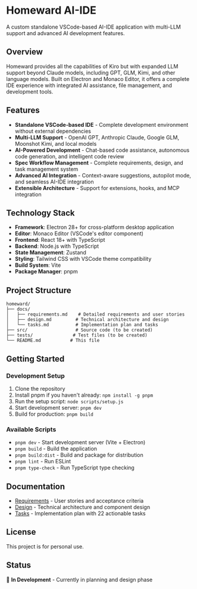 # Homeward AI-IDE

A custom standalone VSCode-based AI-IDE application with multi-LLM support and advanced AI development features.

## Overview

Homeward provides all the capabilities of Kiro but with expanded LLM support beyond Claude models, including GPT, GLM, Kimi, and other language models. Built on Electron and Monaco Editor, it offers a complete IDE experience with integrated AI assistance, file management, and development tools.

## Features

- **Standalone VSCode-based IDE** - Complete development environment without external dependencies
- **Multi-LLM Support** - OpenAI GPT, Anthropic Claude, Google GLM, Moonshot Kimi, and local models
- **AI-Powered Development** - Chat-based code assistance, autonomous code generation, and intelligent code review
- **Spec Workflow Management** - Complete requirements, design, and task management system
- **Advanced AI Integration** - Context-aware suggestions, autopilot mode, and seamless AI-IDE integration
- **Extensible Architecture** - Support for extensions, hooks, and MCP integration

## Technology Stack

- **Framework**: Electron 28+ for cross-platform desktop application
- **Editor**: Monaco Editor (VSCode's editor component)
- **Frontend**: React 18+ with TypeScript
- **Backend**: Node.js with TypeScript
- **State Management**: Zustand
- **Styling**: Tailwind CSS with VSCode theme compatibility
- **Build System**: Vite
- **Package Manager**: pnpm

## Project Structure

```
homeward/
├── docs/
│   ├── requirements.md    # Detailed requirements and user stories
│   ├── design.md         # Technical architecture and design
│   └── tasks.md          # Implementation plan and tasks
├── src/                  # Source code (to be created)
├── tests/               # Test files (to be created)
└── README.md           # This file
```

## Getting Started

### Development Setup

1. Clone the repository
2. Install pnpm if you haven't already: `npm install -g pnpm`
3. Run the setup script: `node scripts/setup.js`
4. Start development server: `pnpm dev`
5. Build for production: `pnpm build`

### Available Scripts

- `pnpm dev` - Start development server (Vite + Electron)
- `pnpm build` - Build the application
- `pnpm build:dist` - Build and package for distribution
- `pnpm lint` - Run ESLint
- `pnpm type-check` - Run TypeScript type checking

## Documentation

- [Requirements](docs/requirements.md) - User stories and acceptance criteria
- [Design](docs/design.md) - Technical architecture and component design
- [Tasks](docs/tasks.md) - Implementation plan with 22 actionable tasks

## License

This project is for personal use.

## Status

🚧 **In Development** - Currently in planning and design phase